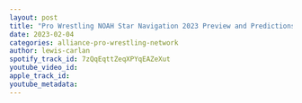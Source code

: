 ```yaml
---
layout: post
title: "Pro Wrestling NOAH Star Navigation 2023 Preview and Predictions"
date: 2023-02-04
categories: alliance-pro-wrestling-network
author: lewis-carlan
spotify_track_id: 7zQqEqttZeqXPYqEAZeXut
youtube_video_id: 
apple_track_id: 
youtube_metadata: 
---
```

